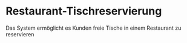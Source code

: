 # Restaurant-Tischreservierung
Das System ermöglicht es Kunden freie Tische in einem Restaurant zu reservieren
